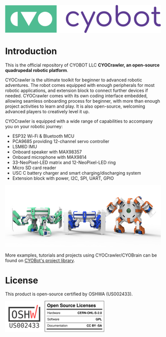 ![image](assets/Horizontal%20Logo%20CYOBot-Color-RGB.png)

# Introduction
This is the official repository of CYOBOT LLC **CYOCrawler, an open-source quadrupedal robotic platform**. 

CYOCrawler is the ultimate toolkit for beginner to advanced robotic adventures. The robot comes equipped with enough peripherals for most robotic applications, and extension block to connect further devices if needed. CYOCrawler comes with its own coding interface embedded, allowing seamless onboarding process for beginner, with more than enough project activities to learn and play. It is also open-source, welcoming advanced players to creatively level it up.

CYOCrawler is equipped with a wide range of capabilities to accompany you on your robotic journey:
- ESP32 Wi-Fi & Bluetooth MCU
- PCA9685 providing 12-channel servo controller
- LSM6D IMU
- Onboard speaker with MAX98357
- Onboard microphone with MAX9814
- 33-NeoPixel-LED matrix and 12-NeoPixel-LED ring
- Micro SD card reader
- USC C battery charger and smart charging/discharging system
- Extension block with power, I2C, SPI, UART, GPIO

<img src="assets/CYOCrawler-different-stance.png" alt="3-robot" height="200">

More examples, tutorials and projects using CYOCrawler/CYOBrain can be found on [CYOBot's project library](https://cyobot.projectcocoon.org/).

# License
This product is open-source certified by OSHWA (US002433).

<img src="assets/certification-mark-US002433-stacked.svg" alt="drawing" height="100"/> <img src="assets/oshw_facts.svg" alt="drawing" height="100"/>